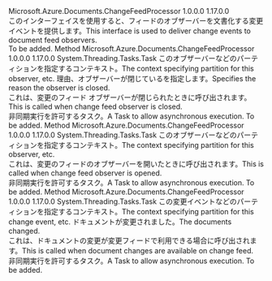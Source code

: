 <Type Name="IChangeFeedObserver" FullName="Microsoft.Azure.Documents.ChangeFeedProcessor.IChangeFeedObserver">
  <TypeSignature Language="C#" Value="public interface IChangeFeedObserver" />
  <TypeSignature Language="ILAsm" Value=".class public interface auto ansi abstract IChangeFeedObserver" />
  <TypeSignature Language="DocId" Value="T:Microsoft.Azure.Documents.ChangeFeedProcessor.IChangeFeedObserver" />
  <TypeSignature Language="VB.NET" Value="Public Interface IChangeFeedObserver" />
  <TypeSignature Language="F#" Value="type IChangeFeedObserver = interface" />
  <AssemblyInfo>
    <AssemblyName>Microsoft.Azure.Documents.ChangeFeedProcessor</AssemblyName>
    <AssemblyVersion>1.0.0.0</AssemblyVersion>
    <AssemblyVersion>1.17.0.0</AssemblyVersion>
  </AssemblyInfo>
  <Interfaces />
  <Docs>
    <summary>
            <span data-ttu-id="dd79d-101">このインターフェイスを使用すると、フィードのオブザーバーを文書化する変更イベントを提供します。</span><span class="sxs-lookup"><span data-stu-id="dd79d-101">This interface is used to deliver change events to document feed observers.</span></span>
            </summary>
    <remarks>To be added.</remarks>
  </Docs>
  <Members>
    <Member MemberName="CloseAsync">
      <MemberSignature Language="C#" Value="public System.Threading.Tasks.Task CloseAsync (Microsoft.Azure.Documents.ChangeFeedProcessor.ChangeFeedObserverContext context, Microsoft.Azure.Documents.ChangeFeedProcessor.ChangeFeedObserverCloseReason reason);" />
      <MemberSignature Language="ILAsm" Value=".method public hidebysig newslot virtual instance class System.Threading.Tasks.Task CloseAsync(class Microsoft.Azure.Documents.ChangeFeedProcessor.ChangeFeedObserverContext context, valuetype Microsoft.Azure.Documents.ChangeFeedProcessor.ChangeFeedObserverCloseReason reason) cil managed" />
      <MemberSignature Language="DocId" Value="M:Microsoft.Azure.Documents.ChangeFeedProcessor.IChangeFeedObserver.CloseAsync(Microsoft.Azure.Documents.ChangeFeedProcessor.ChangeFeedObserverContext,Microsoft.Azure.Documents.ChangeFeedProcessor.ChangeFeedObserverCloseReason)" />
      <MemberSignature Language="VB.NET" Value="Public Function CloseAsync (context As ChangeFeedObserverContext, reason As ChangeFeedObserverCloseReason) As Task" />
      <MemberSignature Language="F#" Value="abstract member CloseAsync : Microsoft.Azure.Documents.ChangeFeedProcessor.ChangeFeedObserverContext * Microsoft.Azure.Documents.ChangeFeedProcessor.ChangeFeedObserverCloseReason -&gt; System.Threading.Tasks.Task" Usage="iChangeFeedObserver.CloseAsync (context, reason)" />
      <MemberType>Method</MemberType>
      <AssemblyInfo>
        <AssemblyName>Microsoft.Azure.Documents.ChangeFeedProcessor</AssemblyName>
        <AssemblyVersion>1.0.0.0</AssemblyVersion>
        <AssemblyVersion>1.17.0.0</AssemblyVersion>
      </AssemblyInfo>
      <ReturnValue>
        <ReturnType>System.Threading.Tasks.Task</ReturnType>
      </ReturnValue>
      <Parameters>
        <Parameter Name="context" Type="Microsoft.Azure.Documents.ChangeFeedProcessor.ChangeFeedObserverContext" />
        <Parameter Name="reason" Type="Microsoft.Azure.Documents.ChangeFeedProcessor.ChangeFeedObserverCloseReason" />
      </Parameters>
      <Docs>
        <param name="context"><span data-ttu-id="dd79d-102">このオブザーバーなどのパーティションを指定するコンテキスト。</span><span class="sxs-lookup"><span data-stu-id="dd79d-102">The context specifying partition for this observer, etc.</span></span></param>
        <param name="reason"><span data-ttu-id="dd79d-103">理由、オブザーバーが閉じているを指定します。</span><span class="sxs-lookup"><span data-stu-id="dd79d-103">Specifies the reason the observer is closed.</span></span></param>
        <summary>
            <span data-ttu-id="dd79d-104">これは、変更のフィード オブザーバーが閉じられたときに呼び出されます。</span><span class="sxs-lookup"><span data-stu-id="dd79d-104">This is called when change feed observer is closed.</span></span>
            </summary>
        <returns><span data-ttu-id="dd79d-105">非同期実行を許可するタスク。</span><span class="sxs-lookup"><span data-stu-id="dd79d-105">A Task to allow asynchronous execution.</span></span></returns>
        <remarks>To be added.</remarks>
      </Docs>
    </Member>
    <Member MemberName="OpenAsync">
      <MemberSignature Language="C#" Value="public System.Threading.Tasks.Task OpenAsync (Microsoft.Azure.Documents.ChangeFeedProcessor.ChangeFeedObserverContext context);" />
      <MemberSignature Language="ILAsm" Value=".method public hidebysig newslot virtual instance class System.Threading.Tasks.Task OpenAsync(class Microsoft.Azure.Documents.ChangeFeedProcessor.ChangeFeedObserverContext context) cil managed" />
      <MemberSignature Language="DocId" Value="M:Microsoft.Azure.Documents.ChangeFeedProcessor.IChangeFeedObserver.OpenAsync(Microsoft.Azure.Documents.ChangeFeedProcessor.ChangeFeedObserverContext)" />
      <MemberSignature Language="VB.NET" Value="Public Function OpenAsync (context As ChangeFeedObserverContext) As Task" />
      <MemberSignature Language="F#" Value="abstract member OpenAsync : Microsoft.Azure.Documents.ChangeFeedProcessor.ChangeFeedObserverContext -&gt; System.Threading.Tasks.Task" Usage="iChangeFeedObserver.OpenAsync context" />
      <MemberType>Method</MemberType>
      <AssemblyInfo>
        <AssemblyName>Microsoft.Azure.Documents.ChangeFeedProcessor</AssemblyName>
        <AssemblyVersion>1.0.0.0</AssemblyVersion>
        <AssemblyVersion>1.17.0.0</AssemblyVersion>
      </AssemblyInfo>
      <ReturnValue>
        <ReturnType>System.Threading.Tasks.Task</ReturnType>
      </ReturnValue>
      <Parameters>
        <Parameter Name="context" Type="Microsoft.Azure.Documents.ChangeFeedProcessor.ChangeFeedObserverContext" />
      </Parameters>
      <Docs>
        <param name="context"><span data-ttu-id="dd79d-106">このオブザーバーなどのパーティションを指定するコンテキスト。</span><span class="sxs-lookup"><span data-stu-id="dd79d-106">The context specifying partition for this observer, etc.</span></span></param>
        <summary>
            <span data-ttu-id="dd79d-107">これは、変更のフィードのオブザーバーを開いたときに呼び出されます。</span><span class="sxs-lookup"><span data-stu-id="dd79d-107">This is called when change feed observer is opened.</span></span>
            </summary>
        <returns><span data-ttu-id="dd79d-108">非同期実行を許可するタスク。</span><span class="sxs-lookup"><span data-stu-id="dd79d-108">A Task to allow asynchronous execution.</span></span></returns>
        <remarks>To be added.</remarks>
      </Docs>
    </Member>
    <Member MemberName="ProcessChangesAsync">
      <MemberSignature Language="C#" Value="public System.Threading.Tasks.Task ProcessChangesAsync (Microsoft.Azure.Documents.ChangeFeedProcessor.ChangeFeedObserverContext context, System.Collections.Generic.IReadOnlyList&lt;Microsoft.Azure.Documents.Document&gt; docs);" />
      <MemberSignature Language="ILAsm" Value=".method public hidebysig newslot virtual instance class System.Threading.Tasks.Task ProcessChangesAsync(class Microsoft.Azure.Documents.ChangeFeedProcessor.ChangeFeedObserverContext context, class System.Collections.Generic.IReadOnlyList`1&lt;class Microsoft.Azure.Documents.Document&gt; docs) cil managed" />
      <MemberSignature Language="DocId" Value="M:Microsoft.Azure.Documents.ChangeFeedProcessor.IChangeFeedObserver.ProcessChangesAsync(Microsoft.Azure.Documents.ChangeFeedProcessor.ChangeFeedObserverContext,System.Collections.Generic.IReadOnlyList{Microsoft.Azure.Documents.Document})" />
      <MemberSignature Language="VB.NET" Value="Public Function ProcessChangesAsync (context As ChangeFeedObserverContext, docs As IReadOnlyList(Of Document)) As Task" />
      <MemberSignature Language="F#" Value="abstract member ProcessChangesAsync : Microsoft.Azure.Documents.ChangeFeedProcessor.ChangeFeedObserverContext * System.Collections.Generic.IReadOnlyList&lt;Microsoft.Azure.Documents.Document&gt; -&gt; System.Threading.Tasks.Task" Usage="iChangeFeedObserver.ProcessChangesAsync (context, docs)" />
      <MemberType>Method</MemberType>
      <AssemblyInfo>
        <AssemblyName>Microsoft.Azure.Documents.ChangeFeedProcessor</AssemblyName>
        <AssemblyVersion>1.0.0.0</AssemblyVersion>
        <AssemblyVersion>1.17.0.0</AssemblyVersion>
      </AssemblyInfo>
      <ReturnValue>
        <ReturnType>System.Threading.Tasks.Task</ReturnType>
      </ReturnValue>
      <Parameters>
        <Parameter Name="context" Type="Microsoft.Azure.Documents.ChangeFeedProcessor.ChangeFeedObserverContext" />
        <Parameter Name="docs" Type="System.Collections.Generic.IReadOnlyList&lt;Microsoft.Azure.Documents.Document&gt;" />
      </Parameters>
      <Docs>
        <param name="context"><span data-ttu-id="dd79d-109">この変更イベントなどのパーティションを指定するコンテキスト。</span><span class="sxs-lookup"><span data-stu-id="dd79d-109">The context specifying partition for this change event, etc.</span></span></param>
        <param name="docs"><span data-ttu-id="dd79d-110">ドキュメントが変更されました。</span><span class="sxs-lookup"><span data-stu-id="dd79d-110">The documents changed.</span></span></param>
        <summary>
            <span data-ttu-id="dd79d-111">これは、ドキュメントの変更が変更フィードで利用できる場合に呼び出されます。</span><span class="sxs-lookup"><span data-stu-id="dd79d-111">This is called when document changes are available on change feed.</span></span>
            </summary>
        <returns><span data-ttu-id="dd79d-112">非同期実行を許可するタスク。</span><span class="sxs-lookup"><span data-stu-id="dd79d-112">A Task to allow asynchronous execution.</span></span></returns>
        <remarks>To be added.</remarks>
      </Docs>
    </Member>
  </Members>
</Type>